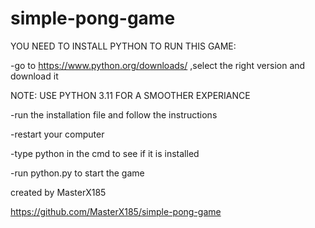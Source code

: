 # simple-pong-game

YOU NEED TO INSTALL PYTHON TO RUN THIS GAME:

-go to https://www.python.org/downloads/ ,select the right version and download it
 
NOTE: USE PYTHON 3.11 FOR A SMOOTHER EXPERIANCE

-run the installation file and follow the instructions

-restart your computer

-type python in the cmd to see if it is installed

-run python.py to start the game

created by MasterX185

https://github.com/MasterX185/simple-pong-game


